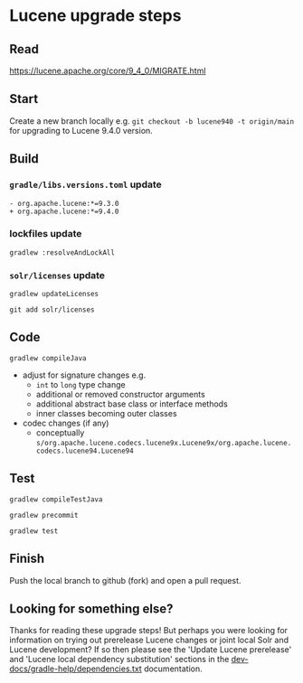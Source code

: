 <!--
    Licensed to the Apache Software Foundation (ASF) under one or more
    contributor license agreements.  See the NOTICE file distributed with
    this work for additional information regarding copyright ownership.
    The ASF licenses this file to You under the Apache License, Version 2.0
    the "License"); you may not use this file except in compliance with
    the License.  You may obtain a copy of the License at

        http://www.apache.org/licenses/LICENSE-2.0

    Unless required by applicable law or agreed to in writing, software
    distributed under the License is distributed on an "AS IS" BASIS,
    WITHOUT WARRANTIES OR CONDITIONS OF ANY KIND, either express or implied.
    See the License for the specific language governing permissions and
    limitations under the License.
 -->

# Lucene upgrade steps

## Read

https://lucene.apache.org/core/9_4_0/MIGRATE.html

## Start

Create a new branch locally e.g. `git checkout -b lucene940 -t origin/main` for upgrading to Lucene 9.4.0 version.

## Build

### `gradle/libs.versions.toml` update

```
- org.apache.lucene:*=9.3.0
+ org.apache.lucene:*=9.4.0
```

### lockfiles update

```
gradlew :resolveAndLockAll
```

### `solr/licenses` update

```
gradlew updateLicenses

git add solr/licenses
```

## Code

```
gradlew compileJava
```

* adjust for signature changes e.g.
  * `int` to `long` type change
  * additional or removed constructor arguments
  * additional abstract base class or interface methods
  * inner classes becoming outer classes
* codec changes (if any)
  * conceptually `s/org.apache.lucene.codecs.lucene9x.Lucene9x/org.apache.lucene.codecs.lucene94.Lucene94`

## Test

```
gradlew compileTestJava
```

```
gradlew precommit
```

```
gradlew test
```

## Finish

Push the local branch to github (fork) and open a pull request.

## Looking for something else?

Thanks for reading these upgrade steps! But perhaps you were looking for information on trying out prerelease Lucene changes or joint local Solr and Lucene development? If so then please see the 'Update Lucene prerelease' and 'Lucene local dependency substitution' sections in the [dev-docs/gradle-help/dependencies.txt](gradle-help/dependencies.txt) documentation.

